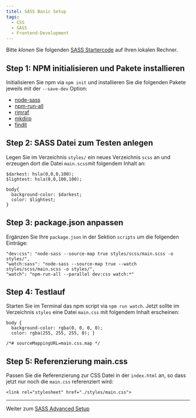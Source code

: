```yaml
---
titel: SASS Basic Setup
tags: 
  - CSS
  - SASS
  - Frontend-Development
---
```


Bitte *klonen* Sie folgenden [SASS Startercode](https://github.com/cnoss/sass-startercode) auf Ihren lokalen Rechner. 

## Step 1: NPM initialisieren und Pakete installieren
Initialisieren Sie npm via `npm init` und installieren Sie die folgenden Pakete jeweils mit der `--save-dev` Option:
- [node-sass](https://www.npmjs.com/package/node-sass)
- [npm-run-all](https://www.npmjs.com/package/npm-run-all)
- [rimraf](https://www.npmjs.com/package/rimraf)
- [mkdirp](https://www.npmjs.com/package/mkdirp)
- [findit](https://www.npmjs.com/package/findit)

## Step 2: SASS Datei zum Testen anlegen
Legen Sie im Verzeichnis `styles/` ein neues Verzeichnis `scss` an und erzeugen dort die Datei `main.scss`mit folgendem Inhalt an:

```
$darkest: hsla(0,0,0,100);
$lightest: hsla(0,0,100,100);

body{
  background-color: $darkest;
  color: $lightest;
}
```

## Step 3: package.json anpassen
Ergänzen Sie Ihre `package.json` in der Sektion `scripts` um die folgenden Einträge:

```
"dev:css": "node-sass --source-map true styles/scss/main.scss -o styles/",
"watch:sass": "node-sass --source-map true --watch styles/scss/main.scss -o styles/",
"watch": "npm-run-all --parallel dev:css watch:*"
```

## Step 4: Testlauf
Starten Sie im Terminal das npm script via `npm run watch`. Jetzt sollte im Verzeichnis `styles` eine Datei `main.css` mit folgendem Inhalt erscheinen:

```
body {
  background-color: rgba(0, 0, 0, 0);
  color: rgba(255, 255, 255, 0); }

/*# sourceMappingURL=main.css.map */
```

## Step 5: Referenzierung main.css
Passen Sie die Referenzierung zur CSS Datei in der `index.html` an, so dass jetzt nur noch die `main.css` referenziert wird:

```
<link rel="stylesheet" href="./styles/main.css">
```

---

Weiter zum [SASS Advanced Setup](../sass-02-advanced-setup/) 